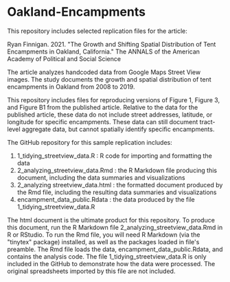 # Oakland-Encampments
This repository includes selected replication files for the article: 

Ryan Finnigan. 2021. "The Growth and Shifting Spatial Distribution of Tent Encampments in Oakland, California." 
The ANNALS of the American Academy of Political and Social Science 

The article analyzes handcoded data from Google Maps Street View images. The study documents the growth and spatial distribution of tent encampments in Oakland from 2008 to 2019. 

This repository includes files for reproducing versions of Figure 1, Figure 3, and Figure B1 from the published article. 
Relative to the data for the published article, these data do not include street addresses, latitude, or longitude for specific encampments. These data can still document tract-level aggregate data, but cannot spatially identify specific encampments. 

The GitHub repository for this sample replication includes:

1. 1_tidying_streetview_data.R : R code for importing and formatting the data
2. 2_analyzing_streetview_data.Rmd : the R Markdown file producing this document, including the data summaries and visualizations
3. 2_analyzing streetview_data.html : the formatted document produced by the Rmd file, including the resulting data summaries and visualizations
4. encampment_data_public.Rdata : the data produced by the file 1_tidying_streetview_data.R

The html document is the ultimate product for this repository. To produce this document, run the R Markdown file 2_analyzing_streetview_data.Rmd in R or RStudio. 
To run the Rmd file, you will need R Markdown (via the "tinytex" package) installed, as well as the packages loaded in file's preamble. 
The Rmd file loads the data, encampment_data_public.Rdata, and contains the analysis code. 
The file 1_tidying_streetview_data.R is only included in the GitHub to demonstrate how the data were processed. The original spreadsheets imported by this file are not included.

